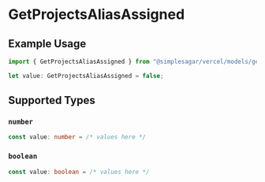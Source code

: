 # GetProjectsAliasAssigned

## Example Usage

```typescript
import { GetProjectsAliasAssigned } from "@simplesagar/vercel/models/getprojectsop.js";

let value: GetProjectsAliasAssigned = false;
```

## Supported Types

### `number`

```typescript
const value: number = /* values here */
```

### `boolean`

```typescript
const value: boolean = /* values here */
```

